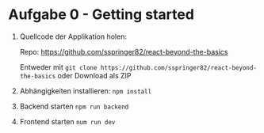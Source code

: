 # Aufgabe 0 - Getting started

1. Quellcode der Applikation holen:
  
    Repo: https://github.com/sspringer82/react-beyond-the-basics

    Entweder mit `git clone https://github.com/sspringer82/react-beyond-the-basics`
    oder Download als ZIP

1. Abhängigkeiten installieren: `npm install`
2. Backend starten `npm run backend`
3. Frontend starten `num run dev`

